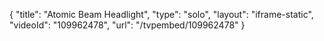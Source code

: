 {
    "title": "Atomic Beam Headlight",
    "type": "solo",
    "layout": "iframe-static",
    "videoId": "109962478",
    "url": "\/tvpembed\/109962478"
}